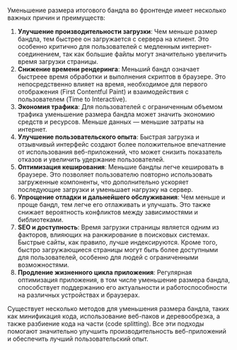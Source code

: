 Уменьшение размера итогового бандла во фронтенде имеет несколько важных причин и преимуществ:

1. **Улучшение производительности загрузки**: Чем меньше размер бандла, тем быстрее он загружается с сервера на клиент. Это особенно критично для пользователей с медленным интернет-соединением, так как большие файлы могут значительно увеличить время загрузки страницы.
2. **Снижение времени рендеринга**: Меньший бандл означает быстреее время обработки и выполнения скриптов в браузере. Это непосредственно влияет на время, необходимое для первого отображения (First Contentful Paint) и взаимодействия с пользователем (Time to Interactive).
3. **Экономия трафика**: Для пользователей с ограниченным объемом трафика уменьшение размера бандла может значить экономию средств и ресурсов. Меньше данных — меньшие затраты на интернет.
4. **Улучшение пользовательского опыта**: Быстрая загрузка и отзывчивый интерфейс создают более положительное впечатление от использования веб-приложений, что может снизить показатель отказов и увеличить удержание пользователей.
5. **Оптимизация кеширования**: Меньшие бандлы легче кешировать в браузере. Это позволяет пользователю повторно использовать загруженные компоненты, что дополнительно ускоряет последующие загрузки и уменьшает нагрузку на сервер.
6. **Упрощение отладки и дальнейшего обслуживания**: Чем меньше и проще бандл, тем легче его отлаживать и улучшать. Это также снижает вероятность конфликтов между зависимостями и библиотеками.
7. **SEO и доступность**: Время загрузки страницы является одним из факторов, влияющих на ранжирование в поисковых системах. Быстрые сайты, как правило, лучше индексируются. Кроме того, быстро загружающиеся страницы могут быть более доступными для пользователей, особенно для людей с ограниченными возможностями.
8. **Продление жизненного цикла приложения**: Регулярная оптимизация приложения, в том числе уменьшение размера бандла, способствует поддержанию его актуальности и работоспособности на различных устройствах и браузерах.

Существует несколько методов для уменьшения размера бандла, таких как минификация кода, использование веб-паков и деревообрезка, а также разбиение кода на части (code splitting). Все эти подходы помогают значительно улучшить производительность веб-приложений и обеспечить лучший пользовательский опыт.